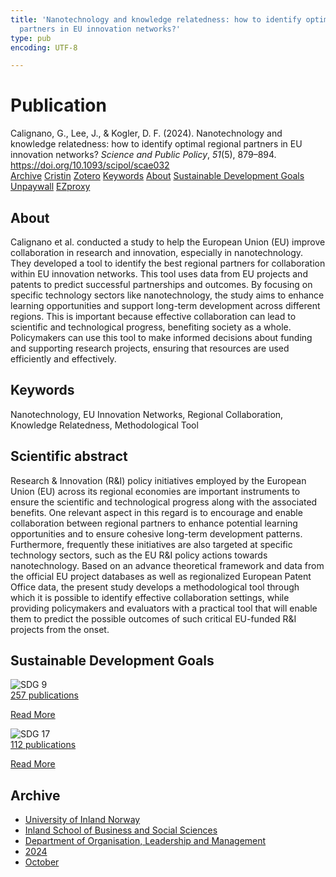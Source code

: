 ```yaml
---
title: 'Nanotechnology and knowledge relatedness: how to identify optimal regional
  partners in EU innovation networks?'
type: pub
encoding: UTF-8

---
```

<h1>Publication</h1>
<article id="csl-bib-container-FVFT2WP4" class="csl-bib-container">
  <div class="csl-bib-body"> <div class="csl-entry">Calignano, G., Lee, J., &#38; Kogler, D. F. (2024). Nanotechnology and knowledge relatedness: how to identify optimal regional partners in EU innovation networks? <i>Science and Public Policy</i>, <i>51</i>(5), 879–894. <a href="https://doi.org/10.1093/scipol/scae032">https://doi.org/10.1093/scipol/scae032</a></div> </div>
  <div class="csl-bib-buttons">
    <a href="#taxonomy-article-FVFT2WP4" alt="archive" class="csl-bib-button">Archive</a>
    <a href="https://app.cristin.no/results/show.jsf?id=2316146" alt="Cristin" class="csl-bib-button">Cristin</a>
    <a href="http://zotero.org/groups/5881554/items/FVFT2WP4" alt="Zotero" class="csl-bib-button">Zotero</a>
    <a href="#keywords-article-FVFT2WP4" alt="keywords" class="csl-bib-button">Keywords</a>
    <a href="#about-article-FVFT2WP4" alt="about_pub" class="csl-bib-button">About</a>
    <a href="#sdg-article-FVFT2WP4" alt="sdg" class="csl-bib-button">Sustainable Development Goals</a>
    <a href="https://doi.org/10.1093/scipol/scae032" alt="Unpaywall" class="csl-bib-button">Unpaywall</a>
    <a href="https://doi.org/10.1093/scipol/scae032" alt="EZproxy" class="csl-bib-button">EZproxy</a>
  </div>
  <div id="csl-bib-meta-container-FVFT2WP4"></div>
</article>
<div id="csl-bib-meta-FVFT2WP4" class="csl-bib-meta">
  <article id="about-article-FVFT2WP4" class="about_pub-article">
    <h1>About</h1>
    Calignano et al. conducted a study to help the European Union (EU) improve collaboration in research and innovation, especially in nanotechnology. They developed a tool to identify the best regional partners for collaboration within EU innovation networks. This tool uses data from EU projects and patents to predict successful partnerships and outcomes. By focusing on specific technology sectors like nanotechnology, the study aims to enhance learning opportunities and support long-term development across different regions. This is important because effective collaboration can lead to scientific and technological progress, benefiting society as a whole. Policymakers can use this tool to make informed decisions about funding and supporting research projects, ensuring that resources are used efficiently and effectively.
  </article>
  <article id="keywords-article-FVFT2WP4" class="keywords-article">
    <h1>Keywords</h1>
    Nanotechnology, EU Innovation Networks, Regional Collaboration, Knowledge Relatedness, Methodological Tool
  </article>
  <article id="abstract-article-FVFT2WP4" class="abstract-article">
    <h1>Scientific abstract</h1>
    Research &amp; Innovation (R&amp;I) policy initiatives employed by the European Union (EU) across its regional economies are important instruments to ensure the scientific and technological progress along with the associated benefits. One relevant aspect in this regard is to encourage and enable collaboration between regional partners to enhance potential learning opportunities and to ensure cohesive long-term development patterns. Furthermore, frequently these initiatives are also targeted at specific technology sectors, such as the EU R&amp;I policy actions towards nanotechnology. Based on an advance theoretical framework and data from the official EU project databases as well as regionalized European Patent Office data, the present study develops a methodological tool through which it is possible to identify effective collaboration settings, while providing policymakers and evaluators with a practical tool that will enable them to predict the possible outcomes of such critical EU-funded R&amp;I projects from the onset.
  </article>
  <article id="sdg-article-FVFT2WP4" class="sdg-article">
    <h1>Sustainable Development Goals</h1>
    <div class="sdg-container"><div id="sdg9" class="sdg">
        <img src="{{< params subfolder >}}images/sdg/sdg09_en.png" class="image" alt="SDG 9">
        <div class="sdg-overlay">
          <a href="/en/archive/?key=?sdg=9#archive" class="sdg-publication-count"><span>257</span> publications</a>
          <p><a href="https://sdgs.un.org/goals/goal9" class="sdg-read-more">Read More</a></p>
        </div>
      </div> <div id="sdg17" class="sdg">
        <img src="{{< params subfolder >}}images/sdg/sdg17_en.png" class="image" alt="SDG 17">
        <div class="sdg-overlay">
          <a href="/en/archive/?key=?sdg=17#archive" class="sdg-publication-count"><span>112</span> publications</a>
          <p><a href="https://sdgs.un.org/goals/goal17" class="sdg-read-more">Read More</a></p>
        </div>
      </div></div>
  </article>
  <article id="taxonomy-article-FVFT2WP4" class="taxonomy-article">
    <h1>Archive</h1>
    <ul>
      <li>
        <a href="/en/archive/?key=3DCRN523">University of Inland Norway</a>
      </li>
      <li>
        <a href="/en/archive/?key=DU8Q9LN9">Inland School of Business and Social Sciences</a>
      </li>
      <li>
        <a href="/en/archive/?key=4LUWR3ZM">Department of Organisation, Leadership and Management</a>
      </li>
      <li>
        <a href="/en/archive/?key=TY5PNNUR">2024</a>
      </li>
      <li>
        <a href="/en/archive/?key=CY2FPFRV">October</a>
      </li>
    </ul>
  </article>
</div>
